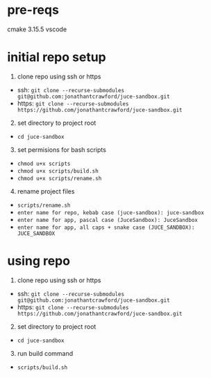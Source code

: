 # pre-reqs
cmake 3.15.5
vscode

# initial repo setup
1. clone repo using ssh or https
- ssh: `git clone --recurse-submodules git@github.com:jonathantcrawford/juce-sandbox.git`
- https: `git clone --recurse-submodules https://github.com/jonathantcrawford/juce-sandbox.git`

2. set directory to project root
- `cd juce-sandbox`

3. set permisions for bash scripts
- `chmod u+x scripts`
- `chmod u+x scripts/build.sh`
- `chmod u+x scripts/rename.sh`

4. rename project files
- `scripts/rename.sh`
- `enter name for repo, kebab case (juce-sandbox): juce-sandbox`
- `enter name for app, pascal case (JuceSandbox): JuceSandbox`
- `enter name for app, all caps + snake case (JUCE_SANDBOX): JUCE_SANDBOX`


# using repo
1. clone repo using ssh or https
- ssh: `git clone --recurse-submodules git@github.com:jonathantcrawford/juce-sandbox.git`
- https: `git clone --recurse-submodules https://github.com/jonathantcrawford/juce-sandbox.git`

2. set directory to project root
- `cd juce-sandbox`

3. run build command
- `scripts/build.sh`


